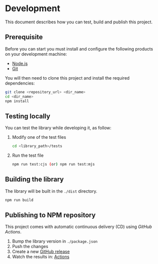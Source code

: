 # Development

This document describes how you can test, build and publish this project.

## Prerequisite

Before you can start you must install and configure the following products on your development machine:

* [Node.js][nodejs]
* [Git][git]

You will then need to clone this project and install the required dependencies:

```sh
git clone <repository_url> <dir_name>
cd <dir_name>
npm install
```

## Testing locally

You can test the library while developing it, as follow:

1. Modify one of the test files

   ```sh
   cd <library_path>/tests
   ```

2. Run the test file

   ```sh
   npm run test:cjs (or) npm run test:mjs
   ```

## Building the library

The library will be built in the `./dist` directory.

```sh
npm run build
```

## Publishing to NPM repository

This project comes with automatic continuous delivery (CD) using *GitHub Actions*.

1. Bump the library version in `./package.json`
2. Push the changes
3. Create a new [GitHub release](https://github.com/badisi/samsung-tv-remote/releases/new)
4. Watch the results in: [Actions](https://github.com/badisi/samsung-tv-remote/actions)



[git]: https://git-scm.com/
[nodejs]: https://nodejs.org/
